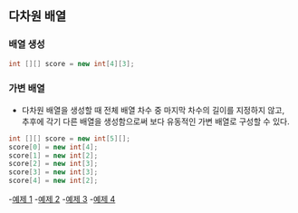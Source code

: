 ## 다차원 배열

### 배열 생성

```java
int [][] score = new int[4][3];
```

### 가변 배열
- 다차원 배열을 생성할 때 전체 배열 차수 중 마지막 차수의 길이를 지정하지 않고, 추후에 각기 다른 배열을 생성함으로써 보다 유동적인 가변 배열로 구성할 수 있다.

```java
int [][] score = new int[5][];
score[0] = new int[4];
score[1] = new int[2];
score[2] = new int[3];
score[3] = new int[3];
score[4] = new int[2];

```

-[예제 1](https://github.com/ahnsoheee/Java/blob/main/Chapter5/MultiArrEx1.java)
-[예제 2](https://github.com/ahnsoheee/Java/blob/main/Chapter5/MultiArrEx2.java)
-[예제 3](https://github.com/ahnsoheee/Java/blob/main/Chapter5/MultiArrEx3.java)
-[예제 4](https://github.com/ahnsoheee/Java/blob/main/Chapter5/MultiArrEx4.java)